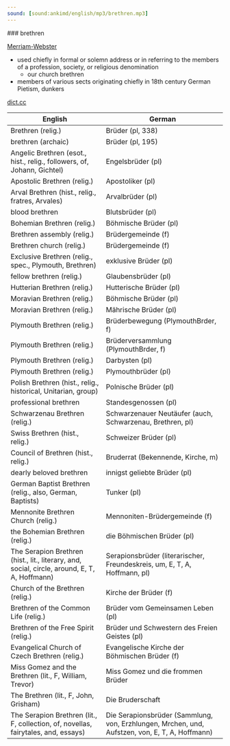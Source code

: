 ```yaml
---
sound: [sound:ankimd/english/mp3/brethren.mp3]
---
```


\### brethren

[Merriam-Webster](https://www.merriam-webster.com/dictionary/brethren)

- used chiefly in formal or solemn address or in referring to the members of a profession, society, or religious denomination
    - our church brethren
- members of various sects originating chiefly in 18th century German Pietism, dunkers

[dict.cc](https://www.dict.cc/brethren)

| English        | German       |
| -------------- | ------------ |
| Brethren (relig.) | Brüder (pl, 338) |
| brethren (archaic) | Brüder (pl, 195) |
| Angelic Brethren (esot., hist., relig., followers, of, Johann, Gichtel) | Engelsbrüder (pl) |
| Apostolic Brethren (relig.) | Apostoliker (pl) |
| Arval Brethren (hist., relig., fratres, Arvales) | Arvalbrüder (pl) |
| blood brethren | Blutsbrüder (pl) |
| Bohemian Brethren (relig.) | Böhmische Brüder (pl) |
| Brethren assembly (relig.) | Brüdergemeinde (f) |
| Brethren church (relig.) | Brüdergemeinde (f) |
| Exclusive Brethren (relig., spec., Plymouth, Brethren) | exklusive Brüder (pl) |
| fellow brethren (relig.) | Glaubensbrüder (pl) |
| Hutterian Brethren (relig.) | Hutterische Brüder (pl) |
| Moravian Brethren (relig.) | Böhmische Brüder (pl) |
| Moravian Brethren (relig.) | Mährische Brüder (pl) |
| Plymouth Brethren (relig.) | Brüderbewegung (PlymouthBrder, f) |
| Plymouth Brethren (relig.) | Brüderversammlung (PlymouthBrder, f) |
| Plymouth Brethren (relig.) | Darbysten (pl) |
| Plymouth Brethren (relig.) | Plymouthbrüder (pl) |
| Polish Brethren (hist., relig., historical, Unitarian, group) | Polnische Brüder (pl) |
| professional brethren | Standesgenossen (pl) |
| Schwarzenau Brethren (relig.) | Schwarzenauer Neutäufer (auch, Schwarzenau, Brethren, pl) |
| Swiss Brethren (hist., relig.) | Schweizer Brüder (pl) |
| Council of Brethren (hist., relig.) | Bruderrat (Bekennende, Kirche, m) |
| dearly beloved brethren | innigst geliebte Brüder (pl) |
| German Baptist Brethren (relig., also, German, Baptists) | Tunker (pl) |
| Mennonite Brethren Church (relig.) | Mennoniten-Brüdergemeinde (f) |
| the Bohemian Brethren (relig.) | die Böhmischen Brüder (pl) |
| The Serapion Brethren (hist., lit., literary, and, social, circle, around, E, T, A, Hoffmann) | Serapionsbrüder (literarischer, Freundeskreis, um, E, T, A, Hoffmann, pl) |
| Church of the Brethren (relig.) | Kirche der Brüder (f) |
| Brethren of the Common Life (relig.) | Brüder vom Gemeinsamen Leben (pl) |
| Brethren of the Free Spirit (relig.) | Brüder und Schwestern des Freien Geistes (pl) |
| Evangelical Church of Czech Brethren <ECCB> (relig.) | Evangelische Kirche der Böhmischen Brüder (f) |
| Miss Gomez and the Brethren (lit., F, William, Trevor) | Miss Gomez und die frommen Brüder |
| The Brethren (lit., F, John, Grisham) | Die Bruderschaft |
| The Serapion Brethren (lit., F, collection, of, novellas, fairytales, and, essays) | Die Serapionsbrüder (Sammlung, von, Erzhlungen, Mrchen, und, Aufstzen, von, E, T, A, Hoffmann) |
